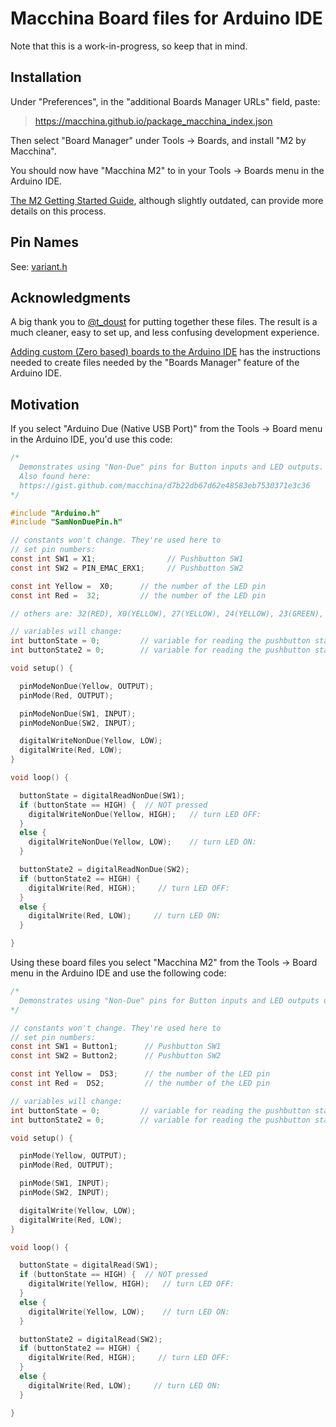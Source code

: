 # Macchina Board files for Arduino IDE

Note that this is a work-in-progress, so keep that in mind.

## Installation

Under "Preferences", in the "additional Boards Manager URLs" field, paste:

> https://macchina.github.io/package_macchina_index.json

Then select "Board Manager" under Tools -> Boards, and install "M2 by Macchina".

You should now have "Macchina M2" to in your Tools -> Boards menu in the Arduino IDE.

[The M2 Getting Started Guide](https://www.macchina.cc/guide/m2/getting-started), although slightly outdated, can provide more details on this process.

## Pin Names
See: [variant.h](https://github.com/macchina/Macchina_Arduino_Boards/blob/master/variants/arduino_due_x/variant.h)

## Acknowledgments
A big thank you to [@t_doust](https://forum.macchina.cc/u/t_doust) for putting together these files. The result is a much cleaner, easy to set up, and less confusing development experience.

[Adding custom (Zero based) boards to the Arduino IDE](https://forum.arduino.cc/index.php?topic=409715.0) has the instructions needed to create files needed by the "Boards Manager" feature of the Arduino IDE.

## Motivation
If you select "Arduino Due (Native USB Port)" from the Tools -> Board menu in the Arduino IDE, you'd use this code:

```c
/*
  Demonstrates using "Non-Due" pins for Button inputs and LED outputs.
  Also found here:
  https://gist.github.com/macchina/d7b22db67d62e48583eb7530371e3c36
*/

#include "Arduino.h"
#include "SamNonDuePin.h"

// constants won't change. They're used here to
// set pin numbers:
const int SW1 = X1;                // Pushbutton SW1
const int SW2 = PIN_EMAC_ERX1;     // Pushbutton SW2

const int Yellow =  X0;      // the number of the LED pin
const int Red =  32;         // the number of the LED pin

// others are: 32(RED), X0(YELLOW), 27(YELLOW), 24(YELLOW), 23(GREEN), 12(RGB_GREEN), 5(RGB_BLUE), 11(RGB_RED)

// variables will change:
int buttonState = 0;         // variable for reading the pushbutton status
int buttonState2 = 0;        // variable for reading the pushbutton status

void setup() {

  pinModeNonDue(Yellow, OUTPUT);
  pinMode(Red, OUTPUT);

  pinModeNonDue(SW1, INPUT);
  pinModeNonDue(SW2, INPUT);

  digitalWriteNonDue(Yellow, LOW);
  digitalWrite(Red, LOW);
}

void loop() {

  buttonState = digitalReadNonDue(SW1);
  if (buttonState == HIGH) {  // NOT pressed
    digitalWriteNonDue(Yellow, HIGH);   // turn LED OFF:
  }
  else {
    digitalWriteNonDue(Yellow, LOW);    // turn LED ON:
  }

  buttonState2 = digitalReadNonDue(SW2);
  if (buttonState2 == HIGH) {
    digitalWrite(Red, HIGH);     // turn LED OFF:
  }
  else {
    digitalWrite(Red, LOW);     // turn LED ON:
  }

}
```

Using these board files you select "Macchina M2" from the Tools -> Board menu in the Arduino IDE and use the following code:

```c
/*
  Demonstrates using "Non-Due" pins for Button inputs and LED outputs using M2 board Defs.
*/

// constants won't change. They're used here to
// set pin numbers:
const int SW1 = Button1;      // Pushbutton SW1
const int SW2 = Button2;      // Pushbutton SW2

const int Yellow =  DS3;      // the number of the LED pin
const int Red =  DS2;         // the number of the LED pin

// variables will change:
int buttonState = 0;         // variable for reading the pushbutton status
int buttonState2 = 0;        // variable for reading the pushbutton status

void setup() {

  pinMode(Yellow, OUTPUT);
  pinMode(Red, OUTPUT);

  pinMode(SW1, INPUT);
  pinMode(SW2, INPUT);

  digitalWrite(Yellow, LOW);
  digitalWrite(Red, LOW);
}

void loop() {

  buttonState = digitalRead(SW1);
  if (buttonState == HIGH) {  // NOT pressed
    digitalWrite(Yellow, HIGH);   // turn LED OFF:
  }
  else {
    digitalWrite(Yellow, LOW);    // turn LED ON:
  }

  buttonState2 = digitalRead(SW2);
  if (buttonState2 == HIGH) {
    digitalWrite(Red, HIGH);     // turn LED OFF:
  }
  else {
    digitalWrite(Red, LOW);     // turn LED ON:
  }

}
```
